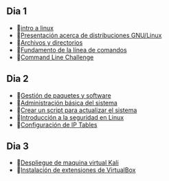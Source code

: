 ## Dia 1

- 📗[intro a linux](./intro-linux.es.md)
- 🧪[Presentación acerca de distribuciones GNU/Linux](./labs/presentacion-distros.es.md)
- 📗[Archivos y directorios](./files-directories.es.md.es.md)
- 📗[Fundamento de la línea de comandos](./command-line-fundamentals.es.md)
- 🧪[Command Line Challenge](https://github.com/breatheco-de/exercise-terminal-challenge)

## Dia 2

- 📗[Gestión de paquetes y software](./software-package-management.es.md)
- 📗[Administración básica del sistema](./basic-system-administration.es.md)
- 🧪[Crear un script para actualizar el sistema](???)
- 📗[Introducción a la seguridad en Linux](./intro-linux-security.es.md)
- 🧪[Configuración de IP Tables](./labs/ip-tables.es.md)

## Dia 3

- 🧪[Despliegue de maquina virtual Kali](./setting-virtualization-enviroment.es.md)
- 🧪[Instalación de extensiones de VirtualBox](???)
